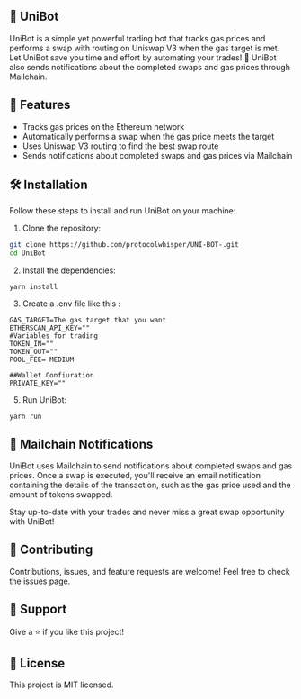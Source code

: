## 🦄 UniBot
UniBot is a simple yet powerful trading bot that tracks gas prices and performs a swap with routing on Uniswap V3 when the gas target is met. Let UniBot save you time and effort by automating your trades! 🚀 UniBot also sends notifications about the completed swaps and gas prices through Mailchain.

## 🌟 Features
- Tracks gas prices on the Ethereum network
- Automatically performs a swap when the gas price meets the target
- Uses Uniswap V3 routing to find the best swap route
- Sends notifications about completed swaps and gas prices via Mailchain

## 🛠️ Installation

Follow these steps to install and run UniBot on your machine:

1. Clone the repository:

```bash
git clone https://github.com/protocolwhisper/UNI-BOT-.git
cd UniBot
```
2. Install the dependencies:
```
yarn install
```
3. Create a .env file like this : 
```
GAS_TARGET=The gas target that you want 
ETHERSCAN_API_KEY=""
#Variables for trading
TOKEN_IN=""
TOKEN_OUT=""
POOL_FEE= MEDIUM

##Wallet Confiuration
PRIVATE_KEY=""
```
5. Run UniBot:
```
yarn run
```
## 💌 Mailchain Notifications
UniBot uses Mailchain to send notifications about completed swaps and gas prices. Once a swap is executed, you'll receive an email notification containing the details of the transaction, such as the gas price used and the amount of tokens swapped.

Stay up-to-date with your trades and never miss a great swap opportunity with UniBot!

## 🤝 Contributing
Contributions, issues, and feature requests are welcome! Feel free to check the issues page.

## 💖 Support
Give a ⭐️ if you like this project!

## 📄 License
This project is MIT licensed.

